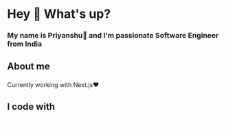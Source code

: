<h1 align="left">Hey 👋 What's up?</h1>

###

<h3 align="left">My name is Priyanshu🚀 and I'm passionate Software Engineer from India</h3>

###

<h2 align="left">About me</h2>

###

<p align="left">Currently working with Next.js❤️</p>

###

<h2 align="left">I code with</h2>

###

<div align="left">
  <img src="https://cdn.jsdelivr.net/gh/devicons/devicon/icons/javascript/javascript-original.svg" height="4" alt="javascript logo"  />
  <img width="2" />
  <img src="https://cdn.jsdelivr.net/gh/devicons/devicon/icons/typescript/typescript-original.svg" height="4" alt="typescript logo"  />
  <img width="12" />
  <img src="https://cdn.jsdelivr.net/gh/devicons/devicon/icons/react/react-original.svg" height="4" alt="react logo"  />
  <img width="12" />
  <img src="https://cdn.jsdelivr.net/gh/devicons/devicon/icons/nextjs/nextjs-original.svg" height="4" alt="nextjs logo"  />
  <img width="12" />
  <img src="https://cdn.jsdelivr.net/gh/devicons/devicon/icons/nodejs/nodejs-original.svg" height="4" alt="nodejs logo"  />
  <img width="12" />
  <img src="https://cdn.jsdelivr.net/gh/devicons/devicon/icons/nestjs/nestjs-original.svg" height="4" alt="nestjs logo"  />
  <img width="12" />
  <img src="https://cdn.jsdelivr.net/gh/devicons/devicon/icons/go/go-original.svg" height="4" alt="go logo"  />
  <img width="12" />
  <img src="https://cdn.jsdelivr.net/gh/devicons/devicon/icons/cplusplus/cplusplus-original.svg" height="4" alt="cplusplus logo"  />
</div>

###
